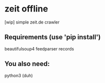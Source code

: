 # zeit offline
[wip] simple zeit.de crawler

## Requirements (use 'pip install')
beautifulsoup4
feedparser
records

## You also need:
python3 (duh)